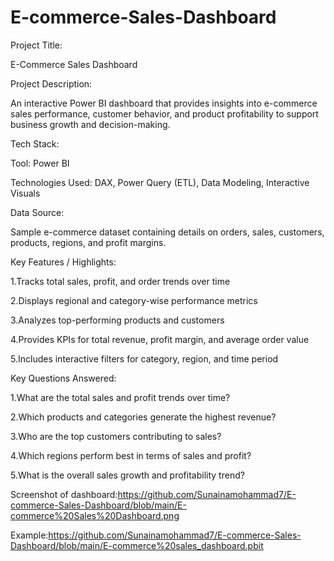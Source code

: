 # E-commerce-Sales-Dashboard
Project Title:

E-Commerce Sales Dashboard

Project Description:

An interactive Power BI dashboard that provides insights into e-commerce sales performance, customer behavior, and product profitability to support business growth and decision-making.

Tech Stack:

Tool: Power BI

Technologies Used: DAX, Power Query (ETL), Data Modeling, Interactive Visuals

Data Source:

Sample e-commerce dataset containing details on orders, sales, customers, products, regions, and profit margins.

Key Features / Highlights:

1.Tracks total sales, profit, and order trends over time

2.Displays regional and category-wise performance metrics

3.Analyzes top-performing products and customers

4.Provides KPIs for total revenue, profit margin, and average order value

5.Includes interactive filters for category, region, and time period

Key Questions Answered:

1.What are the total sales and profit trends over time?

2.Which products and categories generate the highest revenue?

3.Who are the top customers contributing to sales?

4.Which regions perform best in terms of sales and profit?

5.What is the overall sales growth and profitability trend?

Screenshot of dashboard:https://github.com/Sunainamohammad7/E-commerce-Sales-Dashboard/blob/main/E-commerce%20Sales%20Dashboard.png


Example:https://github.com/Sunainamohammad7/E-commerce-Sales-Dashboard/blob/main/E-commerce%20sales_dashboard.pbit
